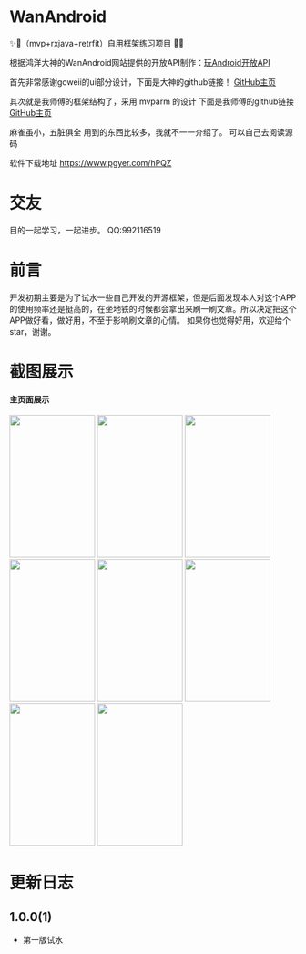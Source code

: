 # WanAndroid
✨🌟（mvp+rxjava+retrfit）自用框架练习项目 🌟✨


根据鸿洋大神的WanAndroid网站提供的开放API制作：[玩Android开放API](https://www.wanandroid.com/blog/show/2)


首先非常感谢goweii的ui部分设计，下面是大神的github链接！
[GitHub主页](https://github.com/goweii/WanAndroid)


其次就是我师傅的框架结构了，采用 mvparm 的设计
下面是我师傅的github链接
[GitHub主页](https://github.com/BakerJQ)

麻雀虽小，五脏俱全
用到的东西比较多，我就不一一介绍了。
可以自己去阅读源码

软件下载地址
https://www.pgyer.com/hPQZ





# 交友
目的一起学习，一起进步。
QQ:992116519



# 前言

开发初期主要是为了试水一些自己开发的开源框架，但是后面发现本人对这个APP的使用频率还是挺高的，在坐地铁的时候都会拿出来刷一刷文章。所以决定把这个APP做好看，做好用，不至于影响刷文章的心情。
如果你也觉得好用，欢迎给个star，谢谢。


# 截图展示
#### 主页面展示
<div >
    <img src="https://github.com/nieyuwen/marry_nk/blob/first/photo/WechatIMG296.png" width="150" height="250"  alt=""/>
    <img src="https://github.com/nieyuwen/marry_nk/blob/first/photo/WechatIMG297.png" width="150" height="250"  alt=""/>
    <img src="https://github.com/nieyuwen/marry_nk/blob/first/photo/WechatIMG298.png" width="150" height="250"  alt=""/>
    <img src="https://github.com/nieyuwen/marry_nk/blob/first/photo/WechatIMG299.png" width="150" height="250" alt=""/>
    <img src="https://github.com/nieyuwen/marry_nk/blob/first/photo/WechatIMG300.png" width="150" height="250"  alt=""/>
   <img src="https://github.com/nieyuwen/marry_nk/blob/first/photo/WechatIMG301.png" width="150" height="250"  alt=""/>
   <img src="https://github.com/nieyuwen/marry_nk/blob/first/photo/WechatIMG302.png" width="150" height="250"  alt=""/>
   <img src="https://github.com/nieyuwen/marry_nk/blob/first/photo/WechatIMG303.png" width="150" height="250"  alt=""/>
</div>


# 更新日志

## 1.0.0(1)

- 第一版试水

